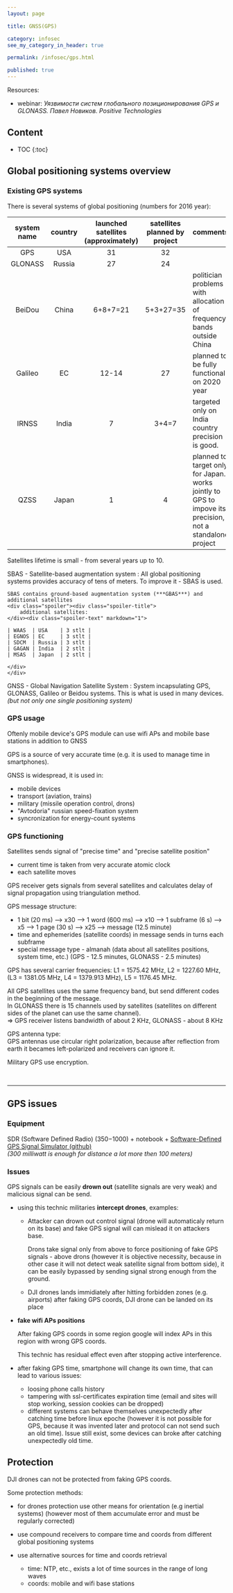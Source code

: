 ```yaml
---
layout: page

title: GNSS(GPS)

category: infosec
see_my_category_in_header: true

permalink: /infosec/gps.html

published: true
---
```


<article class="markdown-body" markdown="1">

Resources:

- webinar: *Уязвимости систем глобального позиционирования GPS и GLONASS. Павел Новиков. Positive Technologies*

## Content

* TOC
{:toc}

## Global positioning systems overview

### Existing GPS systems

There is several systems of global positioning (numbers for 2016 year):

| system name | country | launched satellites (approximately) | satellites planned by project | comments |
| :---: | :---: | :---: | :---: | :--- |
| GPS     | USA    | 31       | 32        | |
| GLONASS | Russia | 27       | 24        | |
| BeiDou  | China  | 6+8+7=21 | 5+3+27=35 | politician problems with allocation of frequency bands outside China |
| Galileo | EC     | 12-14    | 27        | planned to be fully functional on 2020 year |
| IRNSS   | India  | 7        | 3+4=7     | targeted only on India country <br> precision is good. |
| QZSS    | Japan  | 1        | 4         | planned to target only for Japan. <br> works jointly to GPS to impove its precision, not a standalone project |

Satellites lifetime is small - from several years up to 10.

SBAS - Satellite-based augmentation system
: All global positioning systems provides accuracy of tens of meters. To improve it - SBAS is used.

    SBAS contains ground-based augmentation system (***GBAS***) and additional satellites
    <div class="spoiler"><div class="spoiler-title">
        additional satellites:
    </div><div class="spoiler-text" markdown="1">

    | WAAS  | USA    | 3 stlt |
    | EGNOS | EC     | 3 stlt |
    | SDCM  | Russia | 3 stlt |
    | GAGAN | India  | 2 stlt |
    | MSAS  | Japan  | 2 stlt |
    
    </div>
    </div>

GNSS - Global Navigation Satellite System
: System incapsulating GPS, GLONASS, Galileo or Beidou systems.
This is what is used in many devices. *(but not only one single positioning system)*

### GPS usage

Oftenly mobile device's GPS module can use wifi APs and mobile base stations in addition to GNSS

GPS is a source of very accurate time (e.g. it is used to manage time in smartphones).

GNSS is widespread, it is used in:

- mobile devices
- transport (aviation, trains)
- military (missile operation control, drons)
- "Avtodoria" russian speed-fixation system
- syncronization for energy-count systems

### GPS functioning

Satellites sends signal of "precise time" and "precise satellite position"

- current time is taken from very accurate atomic clock
- each satellite moves

GPS receiver gets signals from several satellites and calculates delay of signal propagation using triangulation method.

GPS message structure:

- 1 bit (20 ms) --> x30 --> 1 word (600 ms) --> x10 --> 1 subframe (6 s) --> x5 --> 1 page (30 s) --> x25 --> message (12.5 minute)
- time and ephemerides (satellite coords) in message sends in turns each subframe
- special message type - almanah (data about all satellites positions, system time, etc.) (GPS - 12.5 minutes, GLONASS - 2.5 minutes)

GPS has several carrier frequencies: L1 = 1575.42 MHz, L2 = 1227.60 MHz, (L3 = 1381.05 MHz, L4 = 1379.913 MHz), L5 = 1176.45 MHz.

All GPS satellites uses the same frequency band, but send different codes in the beginning of the message. <br>
In GLONASS there is 15 channels used by satellites (satellites on different sides of the planet can use the same channel). <br>
=> GPS receiver listens bandwidth of about 2 KHz, GLONASS - about 8 KHz

GPS antenna type: <br>
GPS antennas use circular right polarization, because after reflection from earth it becames left-polarized and receivers can ignore it.

Military GPS use encryption.

<br>

---

## GPS issues

### Equipment

SDR (Software Defined Radio) (350$-1000$) + notebook + [Software-Defined GPS Signal Simulator (github)](https://github.com/osqzss/gps-sdr-sim) <br>
*(300 milliwatt is enough for distance a lot more then 100 meters)*

### Issues

GPS signals can be easily **drown out** (satellite signals are very weak) and malicious signal can be send.

- using this technic militaries **intercept drones**, examples:

    - Attacker can drown out control signal (drone will automaticaly return on its base) and fake GPS signal will can mislead it on attackers base.

        Drons take signal only from above to force positioning of fake GPS signals - above drons (however it is objective necessity, because in other case it will not detect weak satellite signal from bottom side), it can be easily bypassed by sending signal strong enough from the ground.

    - DJI drones lands immidiately after hitting forbidden zones (e.g. airports) after faking GPS coords, DJI drone can be landed on its place

- **fake wifi APs positions**

    After faking GPS coords in some region google will index APs in this region with wrong GPS coords.

    This technic has residual effect even after stopping active interference.

- after faking GPS time, smartphone will change its own time, that can lead to various issues:

    - loosing phone calls history
    - tampering with ssl-certificates expiration time (email and sites will stop working, session cookies can be dropped)
    - different systems can behave themselves unexpectedly after catching time before linux epoche (however it is not possible for GPS, because it was invented later and protocol can not send such an old time). Issue still exist, some devices can broke after catching unexpectedly old time.

## Protection

DJI drones can not be protected from faking GPS coords.

Some protection methods:

- for drones protection use other means for orientation (e.g inertial systems) (however most of them accumulate error and must be regularly corrected)

- use compound receivers to compare time and coords from different global positioning systems

- use alternative sources for time and coords retrieval

    - time: NTP, etc., exists a lot of time sources in the range of long waves
    - coords: mobile and wifi base stations


</article>
